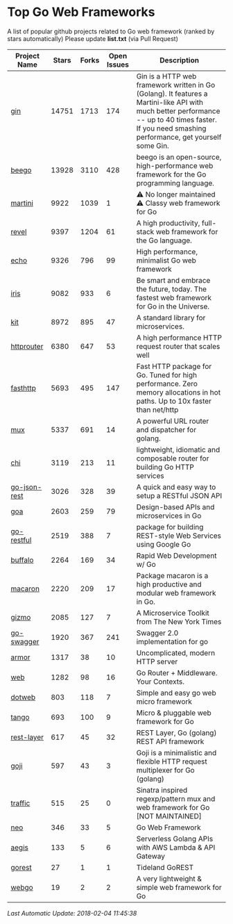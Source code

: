 # Top Go Web Frameworks
A list of popular github projects related to Go web framework (ranked by stars automatically)
Please update **list.txt** (via Pull Request)

| Project Name | Stars | Forks | Open Issues | Description |
| ------------ | ----- | ----- | ----------- | ----------- |
| [gin](https://github.com/gin-gonic/gin) | 14751 | 1713 | 174 | Gin is a HTTP web framework written in Go (Golang). It features a Martini-like API with much better performance -- up to 40 times faster. If you need smashing performance, get yourself some Gin. |
| [beego](https://github.com/astaxie/beego) | 13928 | 3110 | 428 | beego is an open-source, high-performance web framework for the Go programming language. |
| [martini](https://github.com/go-martini/martini) | 9922 | 1039 | 1 | ⚠️ No longer maintained ⚠️  Classy web framework for Go |
| [revel](https://github.com/revel/revel) | 9397 | 1204 | 61 | A high productivity, full-stack web framework for the Go language. |
| [echo](https://github.com/labstack/echo) | 9326 | 796 | 99 | High performance, minimalist Go web framework |
| [iris](https://github.com/kataras/iris) | 9082 | 933 | 6 | Be smart and embrace the future, today. The fastest web framework for Go in the Universe. |
| [kit](https://github.com/go-kit/kit) | 8972 | 895 | 47 | A standard library for microservices. |
| [httprouter](https://github.com/julienschmidt/httprouter) | 6380 | 647 | 53 | A high performance HTTP request router that scales well |
| [fasthttp](https://github.com/valyala/fasthttp) | 5693 | 495 | 147 | Fast HTTP package for Go. Tuned for high performance. Zero memory allocations in hot paths. Up to 10x faster than net/http |
| [mux](https://github.com/gorilla/mux) | 5337 | 691 | 14 | A powerful URL router and dispatcher for golang. |
| [chi](https://github.com/go-chi/chi) | 3119 | 213 | 11 | lightweight, idiomatic and composable router for building Go HTTP services |
| [go-json-rest](https://github.com/ant0ine/go-json-rest) | 3026 | 328 | 39 | A quick and easy way to setup a RESTful JSON API |
| [goa](https://github.com/goadesign/goa) | 2603 | 259 | 79 | Design-based APIs and microservices in Go |
| [go-restful](https://github.com/emicklei/go-restful) | 2519 | 388 | 7 | package for building REST-style Web Services using Google Go |
| [buffalo](https://github.com/gobuffalo/buffalo) | 2264 | 169 | 34 | Rapid Web Development w/ Go |
| [macaron](https://github.com/go-macaron/macaron) | 2220 | 209 | 17 | Package macaron is a high productive and modular web framework in Go. |
| [gizmo](https://github.com/NYTimes/gizmo) | 2085 | 127 | 7 | A Microservice Toolkit from The New York Times |
| [go-swagger](https://github.com/go-swagger/go-swagger) | 1920 | 367 | 241 | Swagger 2.0 implementation for go |
| [armor](https://github.com/labstack/armor) | 1317 | 38 | 10 | Uncomplicated, modern HTTP server |
| [web](https://github.com/gocraft/web) | 1282 | 98 | 16 | Go Router + Middleware. Your Contexts. |
| [dotweb](https://github.com/devfeel/dotweb) | 803 | 118 | 7 | Simple and easy go web micro framework |
| [tango](https://github.com/lunny/tango) | 693 | 100 | 9 | Micro & pluggable web framework for Go |
| [rest-layer](https://github.com/rs/rest-layer) | 617 | 45 | 32 | REST Layer, Go (golang) REST API framework |
| [goji](https://github.com/goji/goji) | 597 | 43 | 3 | Goji is a minimalistic and flexible HTTP request multiplexer for Go (golang) |
| [traffic](https://github.com/pilu/traffic) | 515 | 25 | 0 | Sinatra inspired regexp/pattern mux and web framework for Go [NOT MAINTAINED] |
| [neo](https://github.com/ivpusic/neo) | 346 | 33 | 5 | Go Web Framework |
| [aegis](https://github.com/tmaiaroto/aegis) | 133 | 5 | 6 | Serverless Golang APIs with AWS Lambda & API Gateway |
| [gorest](https://github.com/tideland/gorest) | 27 | 1 | 1 | Tideland GoREST |
| [webgo](https://github.com/bnkamalesh/webgo) | 19 | 2 | 2 | A very lightweight & simple web framework for Go |

*Last Automatic Update: 2018-02-04 11:45:38*